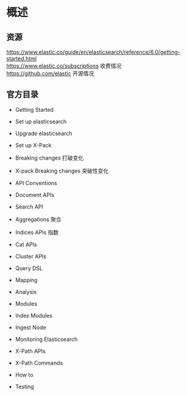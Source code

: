 # 概述

## 资源

https://www.elastic.co/guide/en/elasticsearch/reference/6.0/getting-started.html  
https://www.elastic.co/subscriptions 收费情况  
https://github.com/elastic 开源情况

## 官方目录

- Getting Started

- Set up elasticsearch
- Upgrade elasticsearch
- Set up X-Pack
- Breaking changes 打破变化
- X-pack Breaking changes 突破性变化
- API Conventions
- Document APIs
- Search API
- Aggregations 聚合
- Indices APIs 指数
- Cat APIs
- Cluster APIs
- Query DSL
- Mapping
- Analysis
- Modules
- Index Modules
- Ingest Node
- Monitoring Elasticsearch
- X-Path APIs
- X-Path Commands
- How to
- Testing